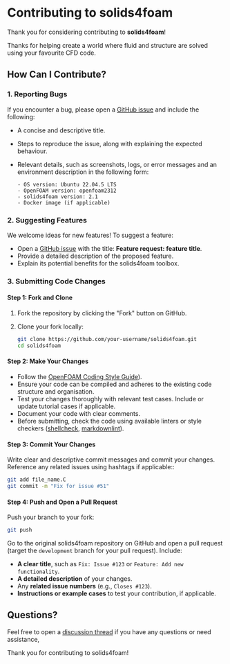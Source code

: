 # Contributing to solids4foam

Thank you for considering contributing to **solids4foam**!

Thanks for helping create a world where fluid and structure are solved using your favourite CFD code.

## How Can I Contribute?

### 1. Reporting Bugs

If you encounter a bug, please open a [GitHub issue](https://github.com/solids4foam/solids4foam/issues) and include the following:

- A concise and descriptive title.

- Steps to reproduce the issue, along with explaining the expected behaviour.

- Relevant details, such as screenshots, logs, or error messages and an environment description in the following form:

    ```plaintext
    - OS version: Ubuntu 22.04.5 LTS
    - OpenFOAM version: openfoam2312
    - solids4foam version: 2.1
    - Docker image (if applicable)
    ```

### 2. Suggesting Features

We welcome ideas for new features! To suggest a feature:

- Open a [GitHub issue](https://github.com/solids4foam/solids4foam/issues) with the title: **Feature request: feature title**.
- Provide a detailed description of the proposed feature.
- Explain its potential benefits for the solids4foam toolbox.

### 3. Submitting Code Changes

#### Step 1: Fork and Clone

1. Fork the repository by clicking the "Fork" button on GitHub.

2. Clone your fork locally:

    ```bash
    git clone https://github.com/your-username/solids4foam.git
    cd solids4foam
    ```

#### Step 2: Make Your Changes

- Follow the [OpenFOAM Coding Style Guide](https://openfoam.org/dev/coding-style-guide/)).
- Ensure your code can be compiled and adheres to the existing code structure and organisation.
- Test your changes thoroughly with relevant test cases. Include or update tutorial cases if applicable.
- Document your code with clear comments.
- Before submitting, check the code using available linters or style checkers ([shellcheck](https://www.shellcheck.net/#), [markdownlint](https://dlaa.me/markdownlint/)).

#### Step 3: Commit Your Changes

Write clear and descriptive commit messages and commit your changes. Reference any related issues using hashtags if applicable::

```bash
git add file_name.C
git commit -m "Fix for issue #51"
```

#### Step 4: Push and Open a Pull Request

Push your branch to your fork:

```bash
git push
```

Go to the original solids4foam repository on GitHub and open a pull request (target the `development` branch for your pull request). Include:

- **A clear title**, such as `Fix: Issue #123` or `Feature: Add new functionality`.
- **A detailed description** of your changes.
- Any **related issue numbers** (e.g., `Closes #123`).
- **Instructions or example cases** to test your contribution, if applicable.

## Questions?

Feel free to open a [discussion thread](https://github.com/solids4foam/solids4foam/discussions) if you have any questions or need assistance, 

Thank you for contributing to solids4foam!
